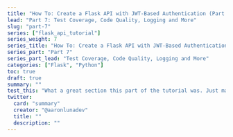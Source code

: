 ```yaml
---
title: "How To: Create a Flask API with JWT-Based Authentication (Part 7)"
lead: "Part 7: Test Coverage, Code Quality, Logging and More"
slug: "part-7"
series: ["flask_api_tutorial"]
series_weight: 7
series_title: "How To: Create a Flask API with JWT-Based Authentication"
series_part: "Part 7"
series_part_lead: "Test Coverage, Code Quality, Logging and More"
categories: ["Flask", "Python"]
toc: true
draft: true
summary: ""
test_this: "What a great section this part of the tutorial was. Just magnificent."
twitter:
  card: "summary"
  creator: "@aaronlunadev"
  title: ""
  description: ""
---
```

